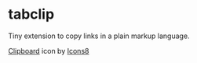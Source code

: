 # tabclip
Tiny extension to copy links in a plain markup language.

<a target="_blank" href="https://icons8.com/icon/11698/clipboard">Clipboard</a> icon by <a target="_blank" href="https://icons8.com">Icons8</a>
